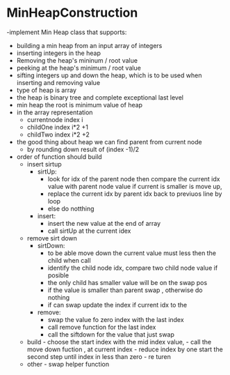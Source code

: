 # MinHeapConstruction 
-implement Min Heap class that supports:
  - building a min heap from an input array of integers
  - inserting integers in the heap
  - Removing the heap's  mininum / root value
  - peeking at the heap's minimum / root value
  - sifting integers up and down the heap, which is to be used when inserting and removing value
- type of heap is array
- the heap is binary tree and complete exceptional last level
- min heap the  root is minimum value of heap
- in the array representation 
  - currentnode index i
  - childOne index i*2 +1
  - childTwo index i*2 +2
- the good thing about heap we can find parent from current node 
  - by rounding down result of (index -1)/2 
- order of function should build
  - insert sirtup
      - sirtUp: 
        - look for idx of the parent node then compare the current idx value with parent node value if current is smaller is move up,
        - replace the current idx by parent idx back to previuos line by loop
        - else do notthing
      - insert:
        - insert the new value at the end of array
        - call sirtUp  at the current idex
  - remove sirt down
      - sirtDown:
        - to be able move down the current value must less then the child when call
        - identify the child node idx, compare two child node value if posible
        - the only child has smaller value will be on the swap pos
        - if the value is smaller than parent swap , otherwise do nothing
        - if can swap update the index if current idx to the 
      - remove:
        - swap the value fo zero index with the last index
        - call remove function for the last index
        - call the siftdown for the value that just swap
  - build 
        - choose the start index with the mid index value, 
        - call the move down fuction , at current index
        - reduce index by one start the second step until index in less than zero
        - re turen 
  - other
        - swap helper function 
